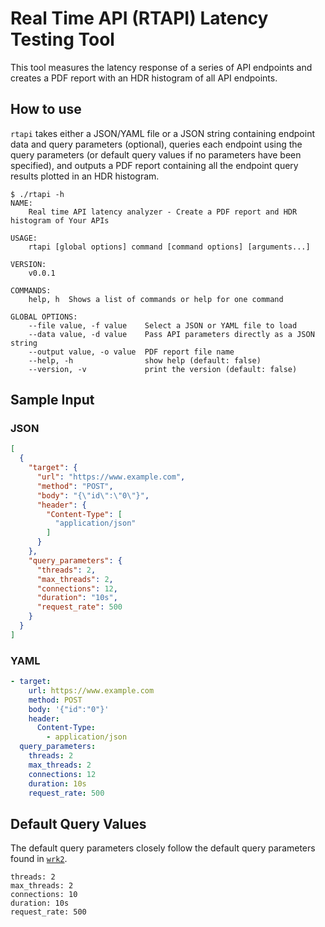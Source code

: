 # Real Time API (RTAPI) Latency Testing Tool

This tool measures the latency response of a series of API endpoints and creates a PDF report with an HDR histogram of all API endpoints.

## How to use

`rtapi` takes either a JSON/YAML file or a JSON string containing endpoint data and query parameters (optional), queries each endpoint using the query parameters (or default query values if no parameters have been specified), and outputs a PDF report containing all the endpoint query results plotted in an HDR histogram.

```
$ ./rtapi -h
NAME:
    Real time API latency analyzer - Create a PDF report and HDR histogram of Your APIs

USAGE:
    rtapi [global options] command [command options] [arguments...]

VERSION:
    v0.0.1

COMMANDS:
    help, h  Shows a list of commands or help for one command

GLOBAL OPTIONS:
    --file value, -f value    Select a JSON or YAML file to load
    --data value, -d value    Pass API parameters directly as a JSON string
    --output value, -o value  PDF report file name
    --help, -h                show help (default: false)
    --version, -v             print the version (default: false)
```

## Sample Input

### JSON

```json
[
  {
    "target": {
      "url": "https://www.example.com",
      "method": "POST",
      "body": "{\"id\":\"0\"}",
      "header": {
        "Content-Type": [
          "application/json"
        ]
      }
    },
    "query_parameters": {
      "threads": 2,
      "max_threads": 2,
      "connections": 12,
      "duration": "10s",
      "request_rate": 500
    }
  }
]
```

### YAML

```yaml
- target:
    url: https://www.example.com
    method: POST
    body: '{"id":"0"}'
    header:
      Content-Type:
        - application/json
  query_parameters:
    threads: 2
    max_threads: 2
    connections: 12
    duration: 10s
    request_rate: 500
```

## Default Query Values

The default query parameters closely follow the default query parameters found in [`wrk2`](https://github.com/giltene/wrk2).

```
threads: 2
max_threads: 2
connections: 10
duration: 10s
request_rate: 500
```
